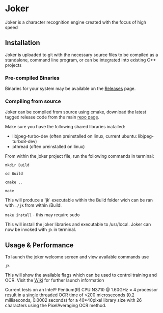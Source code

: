 # Joker

Joker is a character recognition engine created with the focus of high speed

## Installation

Joker is uploaded to git with the necessary source files to be compiled as a standalone, command line program, or can be integrated into existing C++ projects

### Pre-compiled Binaries

Binaries for your system may be available on the [Releases](https://github.com/jnoxro/joker/releases) page. 



### Compiling from source

Joker can be compiled from source using cmake, download the latest tagged release code from the main [repo page](https://github.com/jnoxro/joker).

Make sure you have the following shared libraries inatalled:
 - libjpeg-turbo-dev (often preinstalled on linux, current ubuntu: libjpeg-turbo8-dev)
 - pthread (often preinstalled on linux)

From within the joker project file, run the following commands in terminal:

`mkdir Build`

`cd Build`

`cmake ..`

`make`

This will produce a 'jk' executable within the Build folder wich can be ran with `./jk` from within /Build.

`make install`  - this may require sudo

This will install the joker libraries and executable to /usr/local. Joker can now be invoked with `jk` in terminal.



## Usage & Performance 

To launch the joker welcome screen and view available commands use

`jk`

This will show the available flags which can be used to control training and OCR. Visit the [Wiki](https://github.com/jnoxro/joker/wiki) for further launch information

Current tests on an Intel® Pentium(R) CPU N3710 @ 1.60GHz × 4 processor result in a single threaded OCR time of <200 microseconds (0.2 milliseconds, 0.0002 seconds) for a 40*40pixel library size with 26 characters using the PixelAveraging OCR method.
